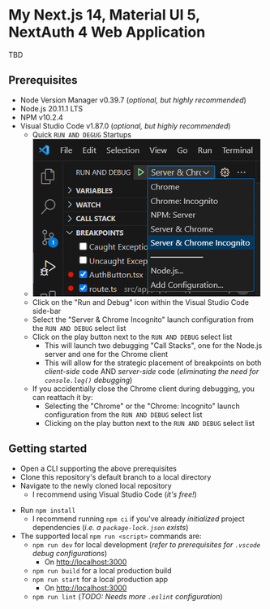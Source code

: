 # My Next.js 14, Material UI 5, NextAuth 4 Web Application
<!-- TODO -->
TBD

## Prerequisites
- Node Version Manager v0.39.7 (_optional, but highly recommended_)
- Node.js 20.11.1 LTS
- NPM v10.2.4
- Visual Studio Code v1.87.0 (_optional, but highly recommended_)
  - Quick `RUN AND DEGUG` Startups
  - ![README_image_01.png](https://github.com/jphillips28/my-next-mui-auth-app/blob/main/README_image_01.png?raw=true)
  - Click on the "Run and Debug" icon within the Visual Studio Code side-bar
  - Select the "Server & Chrome Incognito" launch configuration from the `RUN AND DEBUG` select list
  - Click on the play button next to the `RUN AND DEBUG` select list
    - This will launch two debugging "Call Stacks", one for the Node.js server and one for the Chrome client
    - This will allow for the strategic placement of breakpoints on both _client-side_ code AND _server-side_ code (_eliminating the need for `console.log()` debugging_)
  - If you accidentially close the Chrome client during debugging, you can reattach it by:
    - Selecting the "Chrome" or the "Chrome: Incognito" launch configuration from the `RUN AND DEBUG` select list
    - Clicking on the play button next to the `RUN AND DEBUG` select list

## Getting started
- Open a CLI supporting the above prerequisites
- Clone this repository's default branch to a local directory
- Navigate to the newly cloned local repository
  - I recommend using Visual Studio Code (_it's free!_)
<!-- - Copy and rename the `.env.local.sample` file to `.env.local` -->
- Run `npm install`
  - I recommend running `npm ci` if you've already _initialized_ project dependencies (_i.e. a `package-lock.json` exists_)
- The supported local `npm run <script>` commands are:
  - `npm run dev` for local development (_refer to prerequisites for `.vscode` debug configurations_)
    - On [http://localhost:3000](http://localhost:3000)
  - `npm run build` for a local production build
  - `npm run start` for a local production app
    - On [http://localhost:3000](http://localhost:3000)
  - `npm run lint` (_TODO: Needs more `.eslint` configuration_)
